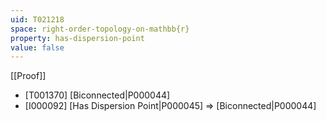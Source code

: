 ```yaml
---
uid: T021218
space: right-order-topology-on-mathbb{r}
property: has-dispersion-point
value: false
---
```

[[Proof]]

* [T001370] [Biconnected|P000044]
* [I000092] [Has Dispersion Point|P000045] => [Biconnected|P000044]

